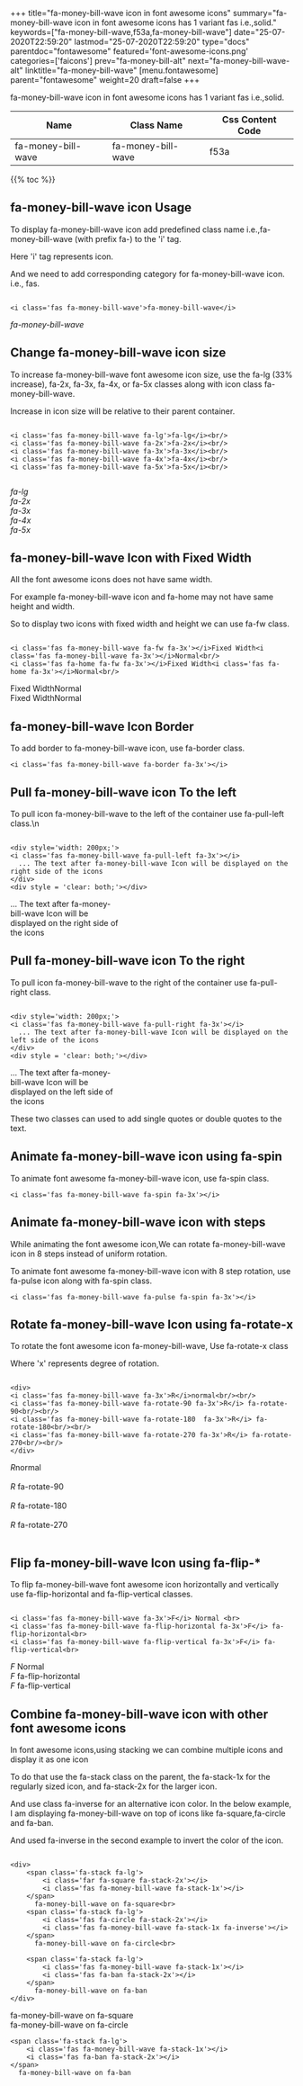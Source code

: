 +++
title="fa-money-bill-wave icon in font awesome icons"
summary="fa-money-bill-wave icon in font awesome icons has 1 variant fas i.e.,solid."
keywords=["fa-money-bill-wave,f53a,fa-money-bill-wave"]
date="25-07-2020T22:59:20"
lastmod="25-07-2020T22:59:20"
type="docs"
parentdoc="fontawesome"
featured='font-awesome-icons.png'
categories=['faicons']
prev="fa-money-bill-alt"
next="fa-money-bill-wave-alt"
linktitle="fa-money-bill-wave"
[menu.fontawesome]
parent="fontawesome"
weight=20
draft=false
+++


fa-money-bill-wave icon in font awesome icons has 1 variant fas i.e.,solid.

<div class='table-responsive'><table class='table'><thead><tr><th>Name</th><th>Class Name</th><th>Css Content Code</th></tr></thead><tbody><tr><td>fa-money-bill-wave</td><td>fa-money-bill-wave</td><td>f53a</td></tr></tbody></table></div>


{{% toc %}}


## fa-money-bill-wave icon Usage

To display fa-money-bill-wave icon add predefined class name i.e.,fa-money-bill-wave (with prefix fa-) to the 'i' tag.

Here 'i' tag represents icon.

And we need to add corresponding category for fa-money-bill-wave icon. i.e., fas.


```

<i class='fas fa-money-bill-wave'>fa-money-bill-wave</i>
```

<i class='fas fa-money-bill-wave'>fa-money-bill-wave</i>




## Change fa-money-bill-wave icon size
To increase fa-money-bill-wave font awesome icon size, use the fa-lg (33% increase), fa-2x, fa-3x, fa-4x, or fa-5x classes along with icon class fa-money-bill-wave.

Increase in icon size will be relative to their parent container. 

```

<i class='fas fa-money-bill-wave fa-lg'>fa-lg</i><br/>
<i class='fas fa-money-bill-wave fa-2x'>fa-2x</i><br/>
<i class='fas fa-money-bill-wave fa-3x'>fa-3x</i><br/>
<i class='fas fa-money-bill-wave fa-4x'>fa-4x</i><br/>
<i class='fas fa-money-bill-wave fa-5x'>fa-5x</i><br/>
            
```

<i class='fas fa-money-bill-wave fa-lg'>fa-lg</i><br/>
<i class='fas fa-money-bill-wave fa-2x'>fa-2x</i><br/>
<i class='fas fa-money-bill-wave fa-3x'>fa-3x</i><br/>
<i class='fas fa-money-bill-wave fa-4x'>fa-4x</i><br/>
<i class='fas fa-money-bill-wave fa-5x'>fa-5x</i><br/>
            



## fa-money-bill-wave Icon with Fixed Width 

All the font awesome icons does not have same width.

For example fa-money-bill-wave icon and fa-home may not have same height and width.

So to display two icons with fixed width and height we can use fa-fw class.


```

<i class='fas fa-money-bill-wave fa-fw fa-3x'></i>Fixed Width<i class='fas fa-money-bill-wave fa-3x'></i>Normal<br/>
<i class='fas fa-home fa-fw fa-3x'></i>Fixed Width<i class='fas fa-home fa-3x'></i>Normal<br/>
```

<i class='fas fa-money-bill-wave fa-fw fa-3x'></i>Fixed Width<i class='fas fa-money-bill-wave fa-3x'></i>Normal<br/>
<i class='fas fa-home fa-fw fa-3x'></i>Fixed Width<i class='fas fa-home fa-3x'></i>Normal<br/>



## fa-money-bill-wave Icon Border 

To add border to fa-money-bill-wave icon, use fa-border class.


```
<i class='fas fa-money-bill-wave fa-border fa-3x'></i>

```
<i class='fas fa-money-bill-wave fa-border fa-3x'></i>





## Pull fa-money-bill-wave icon To the left

To pull icon fa-money-bill-wave to the left of the container use fa-pull-left class.\n

```

<div style='width: 200px;'>
<i class='fas fa-money-bill-wave fa-pull-left fa-3x'></i>
  ... The text after fa-money-bill-wave Icon will be displayed on the right side of the icons
</div>
<div style = 'clear: both;'></div>
```

<div style='width: 200px;'>
<i class='fas fa-money-bill-wave fa-pull-left fa-3x'></i>
  ... The text after fa-money-bill-wave Icon will be displayed on the right side of the icons
</div>
<div style = 'clear: both;'></div>




## Pull fa-money-bill-wave icon To the right
To pull icon fa-money-bill-wave to the right of the container use fa-pull-right class.

```

<div style='width: 200px;'>
<i class='fas fa-money-bill-wave fa-pull-right fa-3x'></i>
  ... The text after fa-money-bill-wave Icon will be displayed on the left side of the icons
</div>
<div style = 'clear: both;'></div>
```

<div style='width: 200px;'>
<i class='fas fa-money-bill-wave fa-pull-right fa-3x'></i>
  ... The text after fa-money-bill-wave Icon will be displayed on the left side of the icons
</div>
<div style = 'clear: both;'></div>

These two classes can used to add single quotes or double quotes to the text.


## Animate fa-money-bill-wave icon using fa-spin
To animate font awesome fa-money-bill-wave icon, use fa-spin class.

```
<i class='fas fa-money-bill-wave fa-spin fa-3x'></i>
```
<i class='fas fa-money-bill-wave fa-spin fa-3x'></i>




## Animate fa-money-bill-wave icon with steps
While animating the font awesome icon,We can rotate fa-money-bill-wave icon in 8 steps instead of uniform rotation.

To animate font awesome fa-money-bill-wave icon with 8 step rotation, use fa-pulse icon along with fa-spin class.


```
<i class='fas fa-money-bill-wave fa-pulse fa-spin fa-3x'></i>

```
<i class='fas fa-money-bill-wave fa-pulse fa-spin fa-3x'></i>





## Rotate fa-money-bill-wave Icon using fa-rotate-x
To rotate the font awesome icon fa-money-bill-wave, Use fa-rotate-x class

Where 'x' represents degree of rotation.


```

<div>
<i class='fas fa-money-bill-wave fa-3x'>R</i>normal<br/><br/>
<i class='fas fa-money-bill-wave fa-rotate-90 fa-3x'>R</i> fa-rotate-90<br/><br/> 
<i class='fas fa-money-bill-wave fa-rotate-180  fa-3x'>R</i> fa-rotate-180<br/><br/> 
<i class='fas fa-money-bill-wave fa-rotate-270 fa-3x'>R</i> fa-rotate-270<br/><br/>
</div>
```

<div>
<i class='fas fa-money-bill-wave fa-3x'>R</i>normal<br/><br/>
<i class='fas fa-money-bill-wave fa-rotate-90 fa-3x'>R</i> fa-rotate-90<br/><br/> 
<i class='fas fa-money-bill-wave fa-rotate-180  fa-3x'>R</i> fa-rotate-180<br/><br/> 
<i class='fas fa-money-bill-wave fa-rotate-270 fa-3x'>R</i> fa-rotate-270<br/><br/>
</div>




## Flip fa-money-bill-wave Icon using fa-flip-*
To flip fa-money-bill-wave font awesome icon horizontally and vertically use fa-flip-horizontal and fa-flip-vertical classes. 

```

<i class='fas fa-money-bill-wave fa-3x'>F</i> Normal <br>
<i class='fas fa-money-bill-wave fa-flip-horizontal fa-3x'>F</i> fa-flip-horizontal<br>
<i class='fas fa-money-bill-wave fa-flip-vertical fa-3x'>F</i> fa-flip-vertical<br>
```

<i class='fas fa-money-bill-wave fa-3x'>F</i> Normal <br>
<i class='fas fa-money-bill-wave fa-flip-horizontal fa-3x'>F</i> fa-flip-horizontal<br>
<i class='fas fa-money-bill-wave fa-flip-vertical fa-3x'>F</i> fa-flip-vertical<br>




## Combine fa-money-bill-wave icon with other font awesome icons
In font awesome icons,using stacking we can combine multiple icons and display it as one icon 

To do that use the fa-stack class on the parent, the fa-stack-1x for the regularly sized icon, and fa-stack-2x for the larger icon.

And use class fa-inverse for an alternative icon color. 
In the below example, I am displaying fa-money-bill-wave on top of icons like fa-square,fa-circle and fa-ban.

And used fa-inverse in the second example to invert the color of the icon.

```

<div>
    <span class='fa-stack fa-lg'>
        <i class='far fa-square fa-stack-2x'></i>
        <i class='fas fa-money-bill-wave fa-stack-1x'></i>
    </span>
      fa-money-bill-wave on fa-square<br>
    <span class='fa-stack fa-lg'>
        <i class='fas fa-circle fa-stack-2x'></i>
        <i class='fas fa-money-bill-wave fa-stack-1x fa-inverse'></i>
    </span>
      fa-money-bill-wave on fa-circle<br>

    <span class='fa-stack fa-lg'>
        <i class='fas fa-money-bill-wave fa-stack-1x'></i>
        <i class='fas fa-ban fa-stack-2x'></i>
    </span>
      fa-money-bill-wave on fa-ban
</div>
```

<div>
    <span class='fa-stack fa-lg'>
        <i class='far fa-square fa-stack-2x'></i>
        <i class='fas fa-money-bill-wave fa-stack-1x'></i>
    </span>
      fa-money-bill-wave on fa-square<br>
    <span class='fa-stack fa-lg'>
        <i class='fas fa-circle fa-stack-2x'></i>
        <i class='fas fa-money-bill-wave fa-stack-1x fa-inverse'></i>
    </span>
      fa-money-bill-wave on fa-circle<br>

    <span class='fa-stack fa-lg'>
        <i class='fas fa-money-bill-wave fa-stack-1x'></i>
        <i class='fas fa-ban fa-stack-2x'></i>
    </span>
      fa-money-bill-wave on fa-ban
</div>






